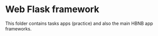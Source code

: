 # Web Flask framework

This folder contains tasks apps (practice) and also the main HBNB app frameworks.
